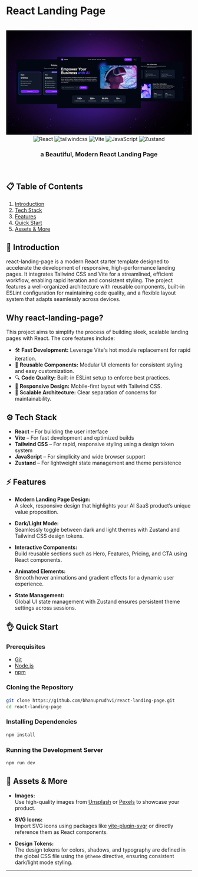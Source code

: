 # React Landing Page

<div align="center">
  <br />
    <img src="./public/assets/banner.png" alt="Project Banner">
  <br />
  <div>
    <img src="https://img.shields.io/badge/-React-61DAFB?style=for-the-badge&logo=react&logoColor=black" alt="React" />
    <img src="https://img.shields.io/badge/-Tailwind_CSS-black?style=for-the-badge&logoColor=white&logo=tailwindcss&color=06B6D4" alt="tailwindcss" />
    <img src="https://img.shields.io/badge/-Vite-646CFF?style=for-the-badge&logo=vite&logoColor=white" alt="Vite" />
    <img src="https://img.shields.io/badge/-JavaScript-3178C6?style=for-the-badge&logo=javascript" alt="JavaScript" />
    <img src="https://img.shields.io/badge/-Zustand-000?style=for-the-badge" alt="Zustand" />
  </div>
  <h3 align="center">a Beautiful, Modern React Landing Page</h3>
  <br />
</div>

## 📋 Table of Contents

1. [Introduction](#introduction)
2. [Tech Stack](#tech-stack)
3. [Features](#features)
4. [Quick Start](#quick-start)
5. [Assets & More](#assets--more)

## 🚀 Introduction

react-landing-page is a modern React starter template designed to accelerate the development of responsive, high-performance landing pages. It integrates Tailwind CSS and Vite for a streamlined, efficient workflow, enabling rapid iteration and consistent styling. The project features a well-organized architecture with reusable components, built-in ESLint configuration for maintaining code quality, and a flexible layout system that adapts seamlessly across devices.

## Why react-landing-page?

This project aims to simplify the process of building sleek, scalable landing pages with React. The core features include:

<ul class="list-disc pl-4 my-0">
<li class="my-0">🛠️ <strong>Fast Development:</strong> Leverage Vite's hot module replacement for rapid iteration.</li>
<li class="my-0">🎨 <strong>Reusable Components:</strong> Modular UI elements for consistent styling and easy customization.</li>
<li class="my-0">🔍 <strong>Code Quality:</strong> Built-in ESLint setup to enforce best practices.</li>
<li class="my-0">📱 <strong>Responsive Design:</strong> Mobile-first layout with Tailwind CSS.</li>
<li class="my-0">🚀 <strong>Scalable Architecture:</strong> Clear separation of concerns for maintainability.</li>
</ul>

## ⚙️ Tech Stack

- **React** – For building the user interface
- **Vite** – For fast development and optimized builds
- **Tailwind CSS** – For rapid, responsive styling using a design token system
- **JavaScript** – For simplicity and wide browser support
- **Zustand** – For lightweight state management and theme persistence

## ⚡️ Features

- **Modern Landing Page Design:**  
  A sleek, responsive design that highlights your AI SaaS product’s unique value proposition.

- **Dark/Light Mode:**  
  Seamlessly toggle between dark and light themes with Zustand and Tailwind CSS design tokens.

- **Interactive Components:**  
  Build reusable sections such as Hero, Features, Pricing, and CTA using React components.

- **Animated Elements:**  
  Smooth hover animations and gradient effects for a dynamic user experience.

- **State Management:**  
  Global UI state management with Zustand ensures persistent theme settings across sessions.

## 👌 Quick Start

### Prerequisites

- [Git](https://git-scm.com/)
- [Node.js](https://nodejs.org/en/)
- [npm](https://www.npmjs.com/)

### Cloning the Repository

```bash
git clone https://github.com/bhanuprudhvi/react-landing-page.git
cd react-landing-page
```

### Installing Dependencies

```bash
npm install
```

### Running the Development Server

```bash
npm run dev
```

## 🎨 Assets & More

- **Images:**  
  Use high-quality images from [Unsplash](https://unsplash.com/) or [Pexels](https://www.pexels.com/) to showcase your product.

- **SVG Icons:**  
  Import SVG icons using packages like [vite-plugin-svgr](https://github.com/pd4d10/vite-plugin-svgr) or directly reference them as React components.

- **Design Tokens:**  
  The design tokens for colors, shadows, and typography are defined in the global CSS file using the `@theme` directive, ensuring consistent dark/light mode styling.

---
